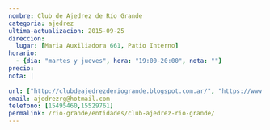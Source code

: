 ```yaml
---
nombre: Club de Ajedrez de Río Grande
categoria: ajedrez
ultima-actualizacion: 2015-09-25
direccion: 
  lugar: [Maria Auxiliadora 661, Patio Interno]
horario: 
  - {dia: "martes y jueves", hora: "19:00-20:00", nota: ""}
precio: 
nota: | 
  
url: ["http://clubdeajedrezderiogrande.blogspot.com.ar/", "https://www.facebook.com/pages/CLUB-DE-AJEDREZ-DE-RIO-GRANDE/203932726310191"]
email: ajedrezrg@hotmail.com
telefono: [15495460,15529761]
permalink: /rio-grande/entidades/club-ajedrez-rio-grande/
---
```


